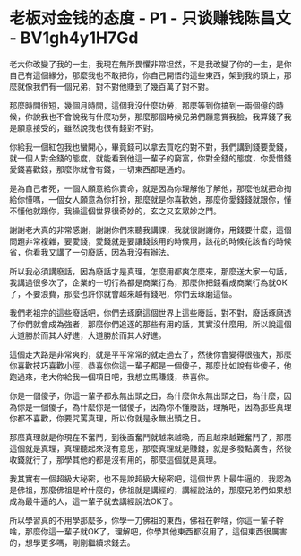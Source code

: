 # 老板对金钱的态度 - P1 - 只谈赚钱陈昌文 - BV1gh4y1H7Gd

老大你改變了我的一生，我現在無所畏懼非常坦然，不是我改變了你的一生，是你自己有這個緣分，那麼我也不敢把你，你自己開悟的這些東西，架到我的頭上，那麼就像我們有一個兄弟，對不對他賺到了幾百萬了對不對。

那麼時間很短，幾個月時間，這個我沒什麼功勞，那麼等到你搞到一兩個億的時候，你說我也不會說我有什麼功勞，那麼那個時候兄弟們願意賞我臉，我算錢了我是願意接受的，雖然說我也很有錢對不對。

你給我一個紅包我也蠻開心，畢竟錢可以拿去買吃的對不對，我們講到錢要愛錢，就一個人對金錢的態度，就能看到他這一輩子的窮富，你對金錢的態度，你愛惜錢愛錢喜歡錢，那麼你就會有錢，一切東西都是通的。

是為自己者死，一個人願意給你賣命，就是因為你理解他了解他，那麼他就把命掏給你懂嗎，一個女人願意為你打扮，那麼就是你喜歡她，那麼你愛錢錢就跟你，懂不懂他就跟你，我操這個世界很奇妙的，玄之又玄眾妙之門。

謝謝老大真的非常感謝，謝謝你們來聽我講課，我就很謝謝你，用錢要什麼，這個問題非常複雜，要愛錢，愛錢就是要讓錢該用的時候用，該花的時候花該省的時候省，你看我又講了一句廢話，因為我沒有辦法。

所以我必須講廢話，因為廢話才是真理，怎麼用都爽怎麼來，那麼送大家一句話，我講過很多次了，企業的一切行為都是商業行為，那麼你把錢看成商業行為就OK了，不要浪費，那麼也許你就會越來越有錢吧，你們去琢磨這個。

我們老祖宗的這些廢話吧，你們去琢磨這個世界上這些廢話，對不對，廢話琢磨透了你們就會成為強者，那麼你們追逐的那些有用的話，其實沒什麼用，所以說這個大道勝於而其人好進，大道勝於而其人好進。

這個走大路是非常爽的，就是平平常常的就走過去了，然後你會變得很強大，那麼你喜歡技巧喜歡小徑，恭喜你你這一輩子都是一個傻子，那麼比如說有些傻子，他跑過來，老大你給我一個項目吧，我想立馬賺錢，恭喜你。

你是一個傻子，你這一輩子都永無出頭之日，為什麼你永無出頭之日，為什麼，因為你是一個傻子，為什麼你是一個傻子，因為你不懂廢話，理解吧，因為那些真理你都不喜歡，你要咒罵真理，所以你就是永無出頭之日。

那麼真理就是你現在不奮鬥，到後面奮鬥就越來越晚，而且越來越難奮鬥了，那麼這個就是真理，真理聽起來沒有意思，那麼真理就是賺錢，就是多發點廣告，然後收錢就行了，那學其他的都是沒有用的，那麼這個就是真理。

我其實有一個超級大秘密，也不是說超級大秘密吧，這個世界上最牛逼的，我認為是佛祖，那麼佛祖是幹什麼的，佛祖就是講經的，講經說法的，那麼兄弟們如果想成為最牛逼的人，這一輩子就去講經說法OK了。

所以學習真的不用學那麼多，你學一刀佛祖的東西，佛祖在幹啥，你這一輩子幹啥，那麼你這一輩子就OK了，理解吧，你學其他東西都沒用了，這個東西很厲害的，想學更多嗎，剛剛繼續求錢去。

